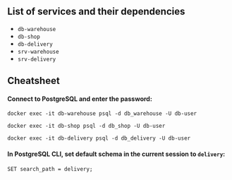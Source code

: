 ## List of services and their dependencies

- `db-warehouse`
- `db-shop`
- `db-delivery`
- `srv-warehouse`
- `srv-delivery`


## Cheatsheet

#### Connect to PostgreSQL and enter the password:

```shell
docker exec -it db-warehouse psql -d db_warehouse -U db-user
```

```shell
docker exec -it db-shop psql -d db_shop -U db-user
```

```shell
docker exec -it db-delivery psql -d db_delivery -U db-user
```

#### In PostgreSQL CLI, set default schema in the current session to `delivery`:
```shell
SET search_path = delivery;
```
